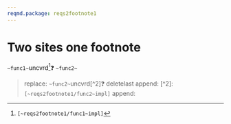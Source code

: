 ```yaml
---
reqmd.package: reqs2footnote1
---
```


# Two sites one footnote

`~func1~`uncvrd[^1]❓
`~func2~`
> replace: `~func2~`uncvrd[^2]❓
> deletelast
> append: [^2]: `[~reqs2footnote1/func2~impl]`
> append:

[^1]: `[~reqs2footnote1/func1~impl]`
